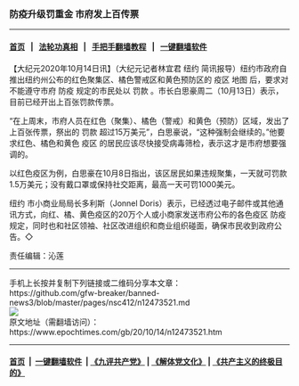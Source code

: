 ### 防疫升级罚重金 市府发上百传票
------------------------

#### [首页](https://github.com/gfw-breaker/banned-news3/blob/master/README.md) &nbsp;&nbsp;|&nbsp;&nbsp; [法轮功真相](https://github.com/begood0513/basic/blob/master/README.md)  &nbsp;&nbsp;|&nbsp;&nbsp; [手把手翻墙教程](https://github.com/gfw-breaker/guides/wiki)  &nbsp;&nbsp;|&nbsp;&nbsp; [一键翻墙软件](https://github.com/gfw-breaker/nogfw/blob/master/README.md)  



<div><p>
 【大纪元2020年10月14日讯】（大纪元记者林宜君
 <ok href="https://www.epochtimes.com/gb/tag/%E7%BA%BD%E7%BA%A6.html">
  纽约
 </ok>
 简讯报导）纽约市政府自推出纽约州公布的红色聚集区、橘色警戒区和黄色预防区的
 <ok href="https://www.epochtimes.com/gb/tag/%E7%96%AB%E5%8C%BA.html">
  疫区
 </ok>
 <ok href="https://www.epochtimes.com/gb/tag/%E5%9C%B0%E5%9B%BE.html">
  地图
 </ok>
 后，要求对不能遵守市府
 <ok href="https://www.epochtimes.com/gb/tag/%E9%98%B2%E7%96%AB.html">
  防疫
 </ok>
 规定的市民处以
 <ok href="https://www.epochtimes.com/gb/tag/%E7%BD%9A%E6%AC%BE.html">
  罚款
 </ok>
 。市长白思豪周二（10月13日）表示，目前已经开出上百张罚款传票。
</p>
<p>
 “在上周末，市府人员在红色（聚集）、橘色（警戒）和黄色（预防）区域，发出了上百张传票，祭出的
 <ok href="https://www.epochtimes.com/gb/tag/%E7%BD%9A%E6%AC%BE.html">
  罚款
 </ok>
 超过15万美元”，白思豪说，“这种强制会继续的。”他要求红色、橘色和黄色
 <ok href="https://www.epochtimes.com/gb/tag/%E7%96%AB%E5%8C%BA.html">
  疫区
 </ok>
 的居民应该尽快接受病毒筛检，表示这才是市府想要强调的。
</p>
<p>
 以红色疫区为例，白思豪在10月8日指出，该区居民如果违规聚集，一天就可罚款1.5万美元；没有戴口罩或保持社交距离，最高一天可罚1000美元。
</p>
<p>
 <ok href="https://www.epochtimes.com/gb/tag/%E7%BA%BD%E7%BA%A6.html">
  纽约
 </ok>
 市小商业局局长多利斯（Jonnel Doris）表示，已经透过电子邮件或其他通讯方式，向红、橘、黄色疫区的20万个人或小商家发送市府公布的各色疫区
 <ok href="https://www.epochtimes.com/gb/tag/%E9%98%B2%E7%96%AB.html">
  防疫
 </ok>
 规定，同时也和社区领袖、社区改进组织和商业组织碰面，确保市民收到政府公告。◇
</p>
<p>
 责任编辑：沁莲
</p>
</div>
<hr/>
手机上长按并复制下列链接或二维码分享本文章：<br/>
https://github.com/gfw-breaker/banned-news3/blob/master/pages/nsc412/n12473521.md <br/>
<a href='https://github.com/gfw-breaker/banned-news3/blob/master/pages/nsc412/n12473521.md'><img src='https://github.com/gfw-breaker/banned-news3/blob/master/pages/nsc412/n12473521.md.png'/></a> <br/>
原文地址（需翻墙访问）：https://www.epochtimes.com/gb/20/10/14/n12473521.htm


------------------------
#### [首页](https://github.com/gfw-breaker/banned-news3/blob/master/README.md) &nbsp;|&nbsp; [一键翻墙软件](https://github.com/gfw-breaker/nogfw/blob/master/README.md) &nbsp;| [《九评共产党》](https://github.com/gfw-breaker/9ping.md/blob/master/README.md#九评之一评共产党是什么) | [《解体党文化》](https://github.com/gfw-breaker/jtdwh.md/blob/master/README.md) | [《共产主义的终极目的》](https://github.com/gfw-breaker/gczydzjmd.md/blob/master/README.md)


<img src='http://gfw-breaker.win/banned-news3/pages/nsc412/n12473521.md' width='0px' height='0px'/>